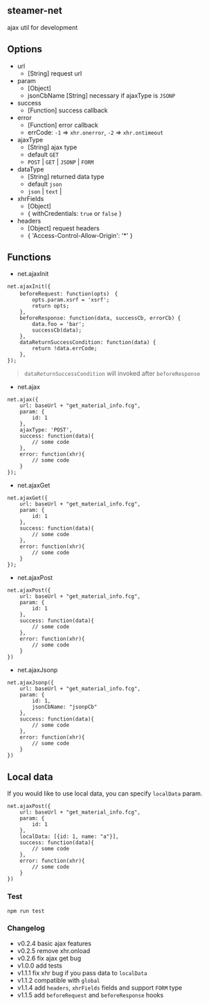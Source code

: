 ## steamer-net
ajax util for development


## Options
* url
	- [String] request url
* param
	- [Object]
	- jsonCbName [String] necessary if ajaxType is `JSONP`
* success
	- [Function] success callback
* error
	- [Function] error callback
    - errCode: `-1` => `xhr.onerror`, `-2` => `xhr.ontimeout`
* ajaxType
	- [String] ajax type
    - default `GET`
	- `POST` | `GET` | `JSONP` | `FORM`
* dataType
    - [String] returned data type
    - default `json`
    - `json` | `text` |
* xhrFields
    - [Object]
    - {
        withCredentials: `true` or `false`
    }
* headers
    - [Object] request headers
    - {
        'Access-Control-Allow-Origin': '*'
    }


## Functions
* net.ajaxInit
```
net.ajaxInit({
    beforeRequest: function(opts)　{
        opts.param.xsrf = 'xsrf';
        return opts;
    },
    beforeResponse: function(data, successCb, errorCb) {
        data.foo = 'bar';
        successCb(data);
    },
    dataReturnSuccessCondition: function(data) {
        return !data.errCode;
    },
});
```
> `dataReturnSuccessCondition` will invoked after `beforeResponse`

* net.ajax
```
net.ajax({
    url: baseUrl + "get_material_info.fcg",
    param: {
    	id: 1
    },
    ajaxType: 'POST',
    success: function(data){
       	// some code
    },
    error: function(xhr){
    	// some code
    }
});
```

* net.ajaxGet
```
net.ajaxGet({
    url: baseUrl + "get_material_info.fcg",
    param: {
    	id: 1
    },
    success: function(data){
       	// some code
    },
    error: function(xhr){
    	// some code
    }
});
```

* net.ajaxPost
```
net.ajaxPost({
    url: baseUrl + "get_material_info.fcg",
    param: {
    	id: 1
    },
    success: function(data){
       	// some code
    },
    error: function(xhr){
    	// some code
    }
})
```
* net.ajaxJsonp
```
net.ajaxJsonp({
    url: baseUrl + "get_material_info.fcg",
    param: {
    	id: 1,
    	jsonCbName: "jsonpCb"
    },
    success: function(data){
       	// some code
    },
    error: function(xhr){
    	// some code
    }
})
```

## Local data
If you would like to use local data, you can specify `localData` param.

```
net.ajaxPost({
    url: baseUrl + "get_material_info.fcg",
    param: {
        id: 1
    },
    localData: [{id: 1, name: "a"}],
    success: function(data){
        // some code
    },
    error: function(xhr){
        // some code
    }
})
```


### Test
```
npm run test
```

### Changelog
* v0.2.4 basic ajax features
* v0.2.5 remove xhr.onload
* v0.2.6 fix ajax get bug
* v1.0.0 add tests
* v1.1.1 fix xhr bug if you pass data to `localData`
* v1.1.2 compatible with `global`
* v1.1.4 add `headers`, `xhrFields` fields and support `FORM` type
* v1.1.5 add `beforeRequest` and `beforeResponse` hooks
